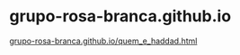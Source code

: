 # grupo-rosa-branca.github.io
[grupo-rosa-branca.github.io/quem_e_haddad.html](http://grupo-rosa-branca.github.io/quem_e_haddad.html)
